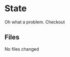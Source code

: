 # State

Oh what a problem. Checkout <InlineFile file="index.tsx" />

<section id="files" className="not-prose">
	<h2>Files</h2>
	<p>No files changed</p>
</section>
